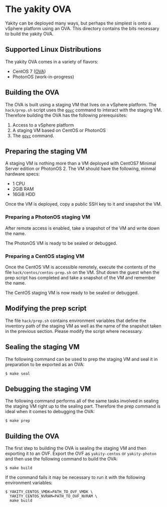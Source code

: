 # The yakity OVA
Yakity can be deployed many ways, but perhaps the simplest is onto a
vSphere platform using an OVA. This directory contains the bits
necessary to build the yakity OVA.

## Supported Linux Distributions
The yakity OVA comes in a variety of flavors:
* CentOS 7 ([OVA](https://s3-us-west-2.amazonaws.com/cnx.vmware/cicd/yakity-centos.ova))
* PhotonOS (work-in-progress)

## Building the OVA
The OVA is built using a staging VM that lives on a vSphere platform.
The `hack/prep.sh` script uses the [`govc`](https://github.com/vmware/govmomi/tree/master/govc)
command to interact with the staging VM. Therefore building the OVA has
the following prerequisites:

1. Access to a vSphere platform
2. A staging VM based on CentOS or PhotonOS
3. The [`govc`](https://github.com/vmware/govmomi/tree/master/govc) command.

## Preparing the staging VM
A staging VM is nothing more than a VM deployed with CentOS7 Minimal Server
edition or PhotonOS 2. The VM should have the following, minmal hardware
specs:

* 1 CPU
* 2GiB RAM
* 16GiB HDD

Once the VM is deployed, copy a public SSH key to it and snapshot the VM.

### Preparing a PhotonOS staging VM
After remote access is enabled, take a snapshot of the VM and write down
the name.

The PhotonOS VM is ready to be sealed or debugged.

### Preparing a CentOS staging VM
Once the CentOS VM is accessible remotely, execute the contents
of the file `hack/centos/centos-prep.sh` on the VM. Shut down the guest
when the prep script has completed and take a snapshot of the VM and 
remember the name.

The CentOS staging VM is now ready to be sealed or debugged.

## Modifying the prep script
The file `hack/prep.sh` contains environment variables that define
the inventory path of the staging VM as well as the name of the snapshot
taken in the previous section. Please modify the script where necessary.

## Sealing the staging VM
The following command can be used to prep the staging VM and seal it in
preparation to be exported as an OVA:

```shell
$ make seal
```

## Debugging the staging VM
The following command performs all of the same tasks involved in sealing
the staging VM right up to the sealing part. Therefore the prep command
is ideal when it comes to debugging the OVA:

```shell
$ make prep
```

## Building the OVA
The first step to building the OVA is sealing the staging VM and then
exporting it to an OVF. Export the OVF as `yakity-centos` or `yakity-photon`
and then use the following command to build the OVA:

```shell
$ make build
```

If the command fails it may be necessary to run it with the following
environment variables:

```shell
$ YAKITY_CENTOS_VMDK=PATH_TO_OVF_VMDK \
  YAKITY_CENTOS_NVRAM=PATH_TO_OVF_NVRAM \
  make build
```
